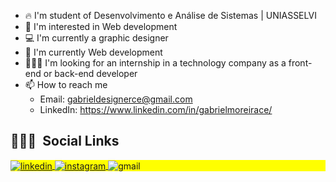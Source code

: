 - 🔥 I'm student of Desenvolvimento e Análise de Sistemas | UNIASSELVI
- 👀 I'm interested in Web development
- 💻 I'm currently a graphic designer 
- 🌱 I'm currently Web development
- 👨🏻‍💻 I'm looking for an internship in a technology company as a front-end or back-end developer
- 📫 How to reach me 
     - Email: gabrieldesignerce@gmail.com 
     - LinkedIn: https://www.linkedin.com/in/gabrielmoreirace/
## 👨🏽‍🦲 &nbsp;Social Links

<p align="left" style="background:yellow">
     <a href="https://www.linkedin.com/in/gabrielmoreirace/" target="_blank">
       <img align="center" src="https://img.shields.io/badge/-gabrielmoreira-05122A?style=for-the-badge&logo=linkedin" alt="linkedin"/>
     <a href="https://instagram.com/gabrieldesigner_" target="_blank">
      <img align="center" src="https://img.shields.io/badge/-gabrieldesigner_-05122A?style=for-the-badge)&logo=instagram" alt="instagram"/>
     </a> 
      <img align="center" src="https://img.shields.io/badge/-gabrieldesignerce@gmail.com-05122A?style=for-the-badge&logo=gmail" alt="gmail" />
</p>

<!---
gabrielmoreiraf/gabrielmoreiraf is a ✨ special ✨ repository because its `README.md` (this file) appears on your GitHub profile.
You can click the Preview link to take a look at your changes.
--->
